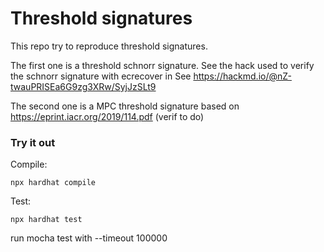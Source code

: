 # Threshold signatures
This repo try to reproduce threshold signatures. 

The first one is a threshold schnorr signature. 
See the hack used to verify the schnorr signature with ecrecover in See https://hackmd.io/@nZ-twauPRISEa6G9zg3XRw/SyjJzSLt9

The second one is a MPC threshold signature based on https://eprint.iacr.org/2019/114.pdf (verif to do)

### Try it out

Compile:
```
npx hardhat compile
```

Test:
```
npx hardhat test
```

run mocha test with --timeout 100000
